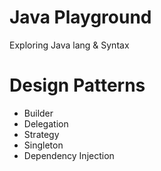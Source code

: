 # Java Playground
Exploring Java lang &amp; Syntax


# Design Patterns
- Builder
- Delegation
- Strategy
- Singleton
- Dependency Injection
